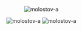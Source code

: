 
<!--START_SECTION:waka-->
<!--END_SECTION:waka-->
<p align="center"><img src="https://github-profile-summary-cards.vercel.app/api/cards/profile-details?username=Molostov-A&theme=github_dark" alt="molostov-a"/></p>
<p align="center"><img src="http://github-profile-summary-cards.vercel.app/api/cards/repos-per-language?username=Molostov-A&theme=github_dark" alt="molostov-a"/>
 <img src="http://github-profile-summary-cards.vercel.app/api/cards/most-commit-language?username=Molostov-A&theme=github_dark" alt="molostov-a"/>
</p>




<!--
<p>📫 How to contact me:</p>
<p>Email: molostov.alex.nik@gmail.com</p>
<p>Telegram: https://t.me/molostov_a</p>



Here are some ideas to get you started:

- 🔭 I’m currently working on ...
- 🌱 I’m currently learning ...
- 👯 I’m looking to collaborate on ...
- 🤔 I’m looking for help with ...
- 💬 Ask me about ...
- 📫 How to reach me: ...
- 😄 Pronouns: ...
- ⚡ Fun fact: ...
-->
